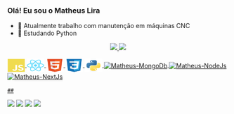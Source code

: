 ### Olá! Eu sou o Matheus Lira


- 🔭 Atualmente trabalho com manutenção em máquinas CNC
- 🌱 Estudando Python

<div align="center">
  <a href="https://github.com/MatheusrLira">
  <img height="140em" src="https://github-readme-stats.vercel.app/api?username=MatheusrLira&show_icons=true&theme=dark&include_all_commits=true&count_private=true"/>
  <img height="140em" src="https://github-readme-stats.vercel.app/api/top-langs/?username=MatheusrLira&layout=compact&langs_count=7&theme=dark"/>
</div>
  
  <div style="display: inline_block"><br>
  <img align="center" alt="Rafa-Js" height="30" width="40" src="https://raw.githubusercontent.com/devicons/devicon/master/icons/javascript/javascript-plain.svg">
  
  <img align="center" alt="Matheus-React" height="30" width="40" src="https://raw.githubusercontent.com/devicons/devicon/master/icons/react/react-original.svg">
  <img align="center" alt="Matheus-HTML" height="30" width="40" src="https://raw.githubusercontent.com/devicons/devicon/master/icons/html5/html5-original.svg">
  <img align="center" alt="Matheus-CSS" height="30" width="40" src="https://raw.githubusercontent.com/devicons/devicon/master/icons/css3/css3-original.svg">
  <img align="center" alt="Matheus-Python" height="30" width="40" src="https://raw.githubusercontent.com/devicons/devicon/master/icons/python/python-original.svg">
  <a href="https://devicon.dev/" target="_blank"><img src="https://cdn.jsdelivr.net/gh/devicons/devicon/icons/mongodb/mongodb-original.svg" align="center" alt="Matheus-MongoDb" height="30" width="40" />
  <a href="https://devicon.dev/" target="_blank"><img src="https://cdn.jsdelivr.net/gh/devicons/devicon/icons/nodejs/nodejs-original.svg"  align="center" alt="Matheus-NodeJs" height="30" width="40"/>
  <a href="https://devicon.dev/" target="_blank"><img src="https://cdn.jsdelivr.net/gh/devicons/devicon/icons/nextjs/nextjs-original.svg" align="center" alt="Matheus-NextJs" height="30" width="40" />
</div>

    ##
    
<a href="https://www.instagram.com/lira_matheus/" target="_blank"><img src="https://img.shields.io/badge/-Instagram-%23E4405F?style=for-the-badge&logo=instagram&logoColor=white" target="_blank"></a>
<a href="https://discord.gg/D4rUgen9" target="_blank"><img src="https://img.shields.io/badge/Discord-7289DA?style=for-the-badge&logo=discord&logoColor=white" target="_blank"></a> 
<a href = "mailto:matheusribeirolira.94@gmail.com"><img src="https://img.shields.io/badge/-Gmail-%23333?style=for-the-badge&logo=gmail&logoColor=white" target="_blank"></a>
<a href="https://www.linkedin.com/in/matheus-lira-56a58b184/" target="_blank"><img src="https://img.shields.io/badge/-LinkedIn-%230077B5?style=for-the-badge&logo=linkedin&logoColor=white" target="_blank"></a>
